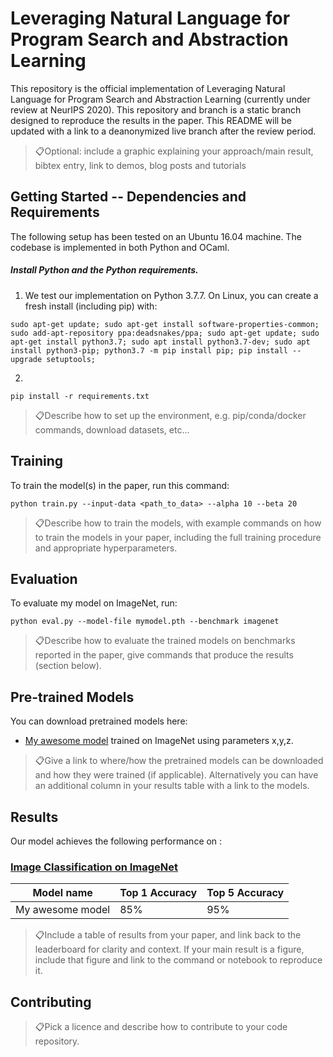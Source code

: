 #  Leveraging Natural Language for Program Search and Abstraction Learning

This repository is the official implementation of  Leveraging Natural Language for Program Search and Abstraction Learning (currently under review at NeurIPS 2020). This repository and branch is a static branch designed to reproduce the results in the paper. This README will be updated with a link to a deanonymized live branch after the review period.

> 📋Optional: include a graphic explaining your approach/main result, bibtex entry, link to demos, blog posts and tutorials

## Getting Started -- Dependencies and Requirements
The following setup has been tested on an Ubuntu 16.04 machine. The codebase is implemented in both Python and OCaml.
##### Install Python and the Python requirements.
1. We test our implementation on Python 3.7.7. On Linux, you can create a fresh install (including pip) with:
```
sudo apt-get update; sudo apt-get install software-properties-common; sudo add-apt-repository ppa:deadsnakes/ppa; sudo apt-get update; sudo apt-get install python3.7; sudo apt install python3.7-dev; sudo apt install python3-pip; python3.7 -m pip install pip; pip install --upgrade setuptools;
```
2. 

```setup
pip install -r requirements.txt
```

> 📋Describe how to set up the environment, e.g. pip/conda/docker commands, download datasets, etc...

## Training

To train the model(s) in the paper, run this command:

```train
python train.py --input-data <path_to_data> --alpha 10 --beta 20
```

> 📋Describe how to train the models, with example commands on how to train the models in your paper, including the full training procedure and appropriate hyperparameters.

## Evaluation

To evaluate my model on ImageNet, run:

```eval
python eval.py --model-file mymodel.pth --benchmark imagenet
```

> 📋Describe how to evaluate the trained models on benchmarks reported in the paper, give commands that produce the results (section below).

## Pre-trained Models

You can download pretrained models here:

- [My awesome model](https://drive.google.com/mymodel.pth) trained on ImageNet using parameters x,y,z. 

> 📋Give a link to where/how the pretrained models can be downloaded and how they were trained (if applicable).  Alternatively you can have an additional column in your results table with a link to the models.

## Results

Our model achieves the following performance on :

### [Image Classification on ImageNet](https://paperswithcode.com/sota/image-classification-on-imagenet)

| Model name         | Top 1 Accuracy  | Top 5 Accuracy |
| ------------------ |---------------- | -------------- |
| My awesome model   |     85%         |      95%       |

> 📋Include a table of results from your paper, and link back to the leaderboard for clarity and context. If your main result is a figure, include that figure and link to the command or notebook to reproduce it. 


## Contributing

> 📋Pick a licence and describe how to contribute to your code repository.